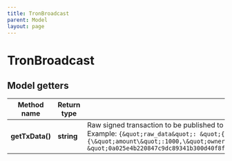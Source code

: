 ```yaml
---
title: TronBroadcast
parent: Model
layout: page
---
```


# TronBroadcast

## Model getters

Method name | Return type | Description | Notes
------------ | ------------- | ------------- | -------------
**getTxData()** | **string** | Raw signed transaction to be published to network. <br>Example: `{&quot;raw_data&quot;: &quot;{\&quot;contract\&quot;:[{\&quot;parameter\&quot;:{\&quot;value\&quot;:{\&quot;amount\&quot;:1000,\&quot;owner_address\&quot;:\&quot;41608f8da72479edc7dd921e4c30bb7e7cddbe722e\&quot;,\&quot;to_address\&quot;:\&quot;41e9d79cc47518930bc322d9bf7cddd260a0260a8d\&quot;},\&quot;type_url\&quot;:\&quot;type.googleapis.com/protocol.TransferContract\&quot;},\&quot;type\&quot;:\&quot;TransferContract\&quot;}],\&quot;ref_block_bytes\&quot;:\&quot;5e4b\&quot;,\&quot;ref_block_hash\&quot;:\&quot;47c9dc89341b300d\&quot;,\&quot;expiration\&quot;:1591089627000,\&quot;timestamp\&quot;:1591089567635}&quot;,&quot;raw_data_hex&quot;: &quot;0a025e4b220847c9dc89341b300d40f8fed3a2a72e5a66080112620a2d747970652e676f6f676c65617069732e636f6d2f70726f746f636f6c2e5472616e73666572436f6e747261637412310a1541608f8da72479edc7dd921e4c30bb7e7cddbe722e121541e9d79cc47518930bc322d9bf7cddd260a0260a8d18e8077093afd0a2a72e&quot;}` |

